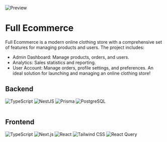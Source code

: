 ![Preview](https://i.ibb.co/6wvhFyj/Figma-Cover-1.jpg)

# Full Ecommerce

Full Ecommerce is a modern online clothing store with a comprehensive set of features for managing products and users. The project includes:

- Admin Dashboard: Manage products, orders, and users.
- Analytics: Sales statistics and reporting.
- User Account: Manage orders, profile settings, and preferences.
  An ideal solution for launching and managing an online clothing store!

<table>
 
## Backend

![TypeScript](https://img.shields.io/badge/TypeScript-%233178C6?style=for-the-badge&logo=typescript&logoColor=white)
![NestJS](https://img.shields.io/badge/NestJS-%23E0234E?style=for-the-badge&logo=nestjs&logoColor=white)
![Prisma](https://img.shields.io/badge/Prisma-%232D3748?style=for-the-badge&logo=prisma&logoColor=white)
![PostgreSQL](https://img.shields.io/badge/PostgreSQL-%23316192?style=for-the-badge&logo=postgresql&logoColor=white)

</table>

<table>
 
## Frontend
 
![TypeScript](https://img.shields.io/badge/TypeScript-%233178C6?style=for-the-badge&logo=typescript&logoColor=white)
![Next.js](https://img.shields.io/badge/Next.js-%23000000?style=for-the-badge&logo=next.js&logoColor=white)
![React](https://img.shields.io/badge/React-20232A?style=for-the-badge&logo=react&logoColor=61DAFB)
![Tailwind CSS](https://img.shields.io/badge/Tailwind%20CSS-%2338B2AC?style=for-the-badge&logo=tailwindcss&logoColor=white)
![React Query](https://img.shields.io/badge/React_Query-FF4154?style=for-the-badge&logo=ReactQuery&logoColor=white)
</table>
